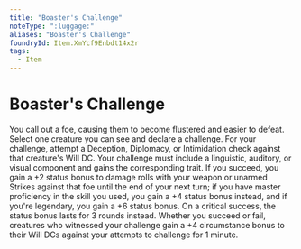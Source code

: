 ```yaml
---
title: "Boaster's Challenge"
noteType: ":luggage:"
aliases: "Boaster's Challenge"
foundryId: Item.XmYcf9Enbdt14x2r
tags:
  - Item
---
```


# Boaster's Challenge

You call out a foe, causing them to become flustered and easier to defeat. Select one creature you can see and declare a challenge. For your challenge, attempt a Deception, Diplomacy, or Intimidation check against that creature's Will DC. Your challenge must include a linguistic, auditory, or visual component and gains the corresponding trait. If you succeed, you gain a +2 status bonus to damage rolls with your weapon or unarmed Strikes against that foe until the end of your next turn; if you have master proficiency in the skill you used, you gain a +4 status bonus instead, and if you're legendary, you gain a +6 status bonus. On a critical success, the status bonus lasts for 3 rounds instead. Whether you succeed or fail, creatures who witnessed your challenge gain a +4 circumstance bonus to their Will DCs against your attempts to challenge for 1 minute.
